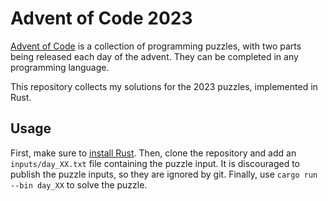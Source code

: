# Advent of Code 2023

[Advent of Code](https://adventofcode.com/2023) is a collection of programming puzzles, with two parts being released each day of the advent.
They can be completed in any programming language.

This repository collects my solutions for the 2023 puzzles, implemented in Rust.

## Usage

First, make sure to [install Rust](https://www.rust-lang.org/learn/get-started).
Then, clone the repository and add an `inputs/day_XX.txt` file containing the puzzle input. It is discouraged to publish the puzzle inputs, so they are ignored by git.
Finally, use `cargo run --bin day_XX` to solve the puzzle.
